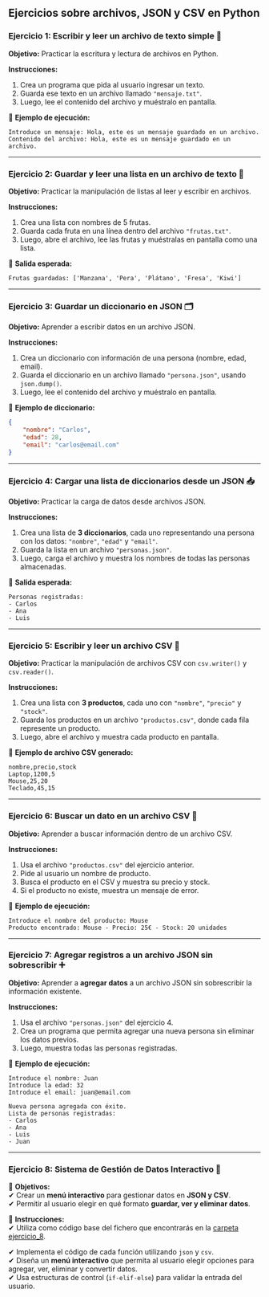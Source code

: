 ## **Ejercicios sobre archivos, JSON y CSV en Python**

### **Ejercicio 1: Escribir y leer un archivo de texto simple** 📄
**Objetivo:** Practicar la escritura y lectura de archivos en Python.

**Instrucciones:**
1. Crea un programa que pida al usuario ingresar un texto.
2. Guarda ese texto en un archivo llamado `"mensaje.txt"`.
3. Luego, lee el contenido del archivo y muéstralo en pantalla.

📌 **Ejemplo de ejecución:**
```
Introduce un mensaje: Hola, este es un mensaje guardado en un archivo.
Contenido del archivo: Hola, este es un mensaje guardado en un archivo.
```

---

### **Ejercicio 2: Guardar y leer una lista en un archivo de texto** 📜
**Objetivo:** Practicar la manipulación de listas al leer y escribir en archivos.

**Instrucciones:**
1. Crea una lista con nombres de 5 frutas.
2. Guarda cada fruta en una línea dentro del archivo `"frutas.txt"`.
3. Luego, abre el archivo, lee las frutas y muéstralas en pantalla como una lista.

📌 **Salida esperada:**
```
Frutas guardadas: ['Manzana', 'Pera', 'Plátano', 'Fresa', 'Kiwi']
```

---

### **Ejercicio 3: Guardar un diccionario en JSON** 🗂️
**Objetivo:** Aprender a escribir datos en un archivo JSON.

**Instrucciones:**
1. Crea un diccionario con información de una persona (nombre, edad, email).
2. Guarda el diccionario en un archivo llamado `"persona.json"`, usando `json.dump()`.
3. Luego, lee el contenido del archivo y muéstralo en pantalla.

📌 **Ejemplo de diccionario:**
```json
{
    "nombre": "Carlos",
    "edad": 28,
    "email": "carlos@email.com"
}
```

---

### **Ejercicio 4: Cargar una lista de diccionarios desde un JSON** 📥
**Objetivo:** Practicar la carga de datos desde archivos JSON.

**Instrucciones:**
1. Crea una lista de **3 diccionarios**, cada uno representando una persona con los datos: `"nombre"`, `"edad"` y `"email"`.
2. Guarda la lista en un archivo `"personas.json"`.
3. Luego, carga el archivo y muestra los nombres de todas las personas almacenadas.

📌 **Salida esperada:**
```
Personas registradas:
- Carlos
- Ana
- Luis
```

---

### **Ejercicio 5: Escribir y leer un archivo CSV** 📑
**Objetivo:** Practicar la manipulación de archivos CSV con `csv.writer()` y `csv.reader()`.

**Instrucciones:**
1. Crea una lista con **3 productos**, cada uno con `"nombre"`, `"precio"` y `"stock"`.
2. Guarda los productos en un archivo `"productos.csv"`, donde cada fila represente un producto.
3. Luego, abre el archivo y muestra cada producto en pantalla.

📌 **Ejemplo de archivo CSV generado:**
```
nombre,precio,stock
Laptop,1200,5
Mouse,25,20
Teclado,45,15
```

---

### **Ejercicio 6: Buscar un dato en un archivo CSV** 🔎
**Objetivo:** Aprender a buscar información dentro de un archivo CSV.

**Instrucciones:**
1. Usa el archivo `"productos.csv"` del ejercicio anterior.
2. Pide al usuario un nombre de producto.
3. Busca el producto en el CSV y muestra su precio y stock.
4. Si el producto no existe, muestra un mensaje de error.

📌 **Ejemplo de ejecución:**
```
Introduce el nombre del producto: Mouse
Producto encontrado: Mouse - Precio: 25€ - Stock: 20 unidades
```

---

### **Ejercicio 7: Agregar registros a un archivo JSON sin sobrescribir** ➕
**Objetivo:** Aprender a **agregar datos** a un archivo JSON sin sobrescribir la información existente.

**Instrucciones:**
1. Usa el archivo `"personas.json"` del ejercicio 4.
2. Crea un programa que permita agregar una nueva persona sin eliminar los datos previos.
3. Luego, muestra todas las personas registradas.

📌 **Ejemplo de ejecución:**
```
Introduce el nombre: Juan
Introduce la edad: 32
Introduce el email: juan@email.com

Nueva persona agregada con éxito.
Lista de personas registradas:
- Carlos
- Ana
- Luis
- Juan
```
---

### **Ejercicio 8: Sistema de Gestión de Datos Interactivo** 🚀
📌 **Objetivos:**  
✔ Crear un **menú interactivo** para gestionar datos en **JSON y CSV**.  
✔ Permitir al usuario elegir en qué formato **guardar, ver y eliminar datos**.


📌 **Instrucciones:**  
✔ Utiliza como código base del fichero que encontrarás en la [carpeta ejercicio_8](https://github.com/ibarraja/profe-LM/tree/main/Introduccion_a_Archivos_JSON_y_CSV/semana1/ejercicio_8).

✔ Implementa el código de cada función utilizando `json` y `csv`.  
✔ Diseña un **menú interactivo** que permita al usuario elegir opciones para agregar, ver, eliminar y convertir datos.  
✔ Usa estructuras de control (`if-elif-else`) para validar la entrada del usuario.  

